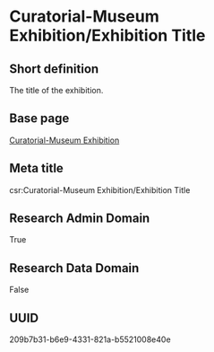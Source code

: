 # Curatorial-Museum Exhibition/Exhibition Title
## Short definition
The title of the exhibition.
## Base page
[Curatorial-Museum Exhibition](../../Objects/Curatorial-Museum%20Exhibition.md)
## Meta title
csr:Curatorial-Museum Exhibition/Exhibition Title
## Research Admin Domain
True
## Research Data Domain
False
## UUID
209b7b31-b6e9-4331-821a-b5521008e40e
